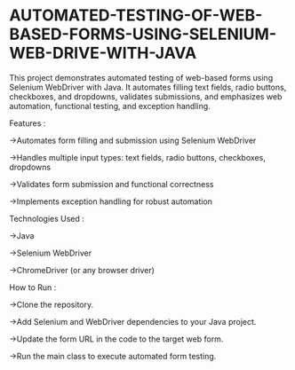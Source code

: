 # AUTOMATED-TESTING-OF-WEB-BASED-FORMS-USING-SELENIUM-WEB-DRIVE-WITH-JAVA
This project demonstrates automated testing of web-based forms using Selenium WebDriver with Java. It automates filling text fields, radio buttons, checkboxes, and dropdowns, validates submissions, and emphasizes web automation, functional testing, and exception handling.

Features :

  ->Automates form filling and submission using Selenium WebDriver

  ->Handles multiple input types: text fields, radio buttons, checkboxes, dropdowns

  ->Validates form submission and functional correctness

  ->Implements exception handling for robust automation

Technologies Used :

  ->Java

  ->Selenium WebDriver

  ->ChromeDriver (or any browser driver)

How to Run :

  ->Clone the repository.

  ->Add Selenium and WebDriver dependencies to your Java project.

  ->Update the form URL in the code to the target web form.

  ->Run the main class to execute automated form testing.

